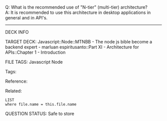 Q: What is the recommended use of "N-tier" (multi-tier) architecture?  
A: It is recommended to use this architecture in desktop applications in general and in API's.


---

DECK INFO

TARGET DECK: Javascript::Node::MTNBB - The node js bible become a backend expert - marluan espiritusanto::Part XI - Architecture for APIs::Chapter 1 - Introduction

FILE TAGS: Javascript Node

Tags:

Reference:

Related:

```dataview
LIST
where file.name = this.file.name
```

QUESTION STATUS: Safe to store